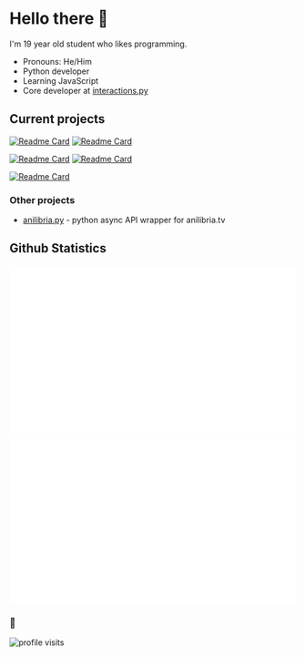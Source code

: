 # Hello there 👋

I'm 19 year old student who likes programming.

- Pronouns: He/Him
- Python developer
- Learning JavaScript
- Core developer at [interactions.py](https://github.com/interactions-py/library)

## Current projects
[![Readme Card](https://github-readme-stats.vercel.app/api/pin/?username=interactions-py&repo=library&show_owner=true)](https://github.com/interactions-py/library)
[![Readme Card](https://github-readme-stats.vercel.app/api/pin/?username=interactions-py&repo=lavalink)](https://github.com/interactions-py/lavalink)

[![Readme Card](https://github-readme-stats.vercel.app/api/pin/?username=Damego&repo=Asteroid-Discord-Bot)](https://github.com/Damego/Asteroid-Discord-Bot)
[![Readme Card](https://github-readme-stats.vercel.app/api/pin/?username=Damego&repo=interactions-i18n)](https://github.com/Damego/interactions-i18n)

[![Readme Card](https://github-readme-stats.vercel.app/api/pin/?username=Damego&repo=ETIS-mobile)](https://github.com/Damego/ETIS-mobile)

### Other projects
- [anilibria.py](https://github.com/Damego/anilibria.py) - python async API wrapper for anilibria.tv

## Github Statistics

![gh-stats](https://raw.githubusercontent.com/Damego/github-stats/master/generated/overview.svg)
![gh-stats](https://raw.githubusercontent.com/Damego/github-stats/master/generated/languages.svg)

### 👀

![profile visits](https://komarev.com/ghpvc/?username=Damego&color=blue)
